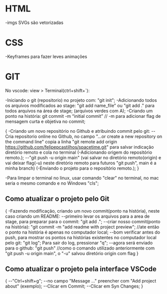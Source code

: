 # HTML

-imgs SVGs são vetorizadas

# CSS

-Keyframes para fazer leves animações

# GIT

No vscode: view > Terminal(ctrl+shift+´):

-Iniciando o git (repositorio) no projeto com: "git init";
-Adicionando todos os arquivos modificados ao stage: "git add name_file" ou "git add ." para todos arquivos na área de stage; (arquivos verdes com A);
-Criando um ponto na história: git commit -m “initial commit” // -m para adicionar flag de mensagem curta e objetiva no commit;

{
-Criando um novo repositório no Github e atribuindo commit pelo git:
--Cria repositorio online no Github, no campo "...or create a new repository on the command line" copia a linha "git remote add origin https://github.com/felipepcastilhos/spacetime.git" para salvar indicação diretório remoto e cola no terminal (-Adicionando origem do repositório remoto.);
--"git push -u origin main" (vai salvar no diretório remoto(origin) e vai deixar flag(-u) neste diretório remoto para futuros "git push", main é a minha branch) (-Enviando o projeto para o repositório remoto.);
}

-Para limpar o terminal no linux, usar comando "clear" no terminal, no mac seria o mesmo comando e no Windows "cls";

## Como atualizar o projeto pelo Git

{
-Fazendo modificação, criando um novo commit(ponto na história), neste caso criando um README:
--primeiro levar os arquivos para a area de stage, para preparar para o commit: "git add .";
--criar nosso commit(ponto na história): "git commit -m "add readme with project preview"; //ate então o ponto na história é apenas no computador local;
--bom verificar antes do push, para mostrar os pontos na histórias existentes no computador local pelo git: "git log"; Para sair do log, pressionar "q";
--agora será enviado para o github: "git push" //como o comando utilizado anteriormente com "git push -u origin main", o "-u" salvou diretório origin com flag
}

## Como atualizar o projeto pela interface VSCode

{
--"Ctrl+shift+g";
--no campo "Message ..." preencher com "Add project about" (exemplo);
--Clicar em Commit;
--Clicar em Syn Changes;
}
